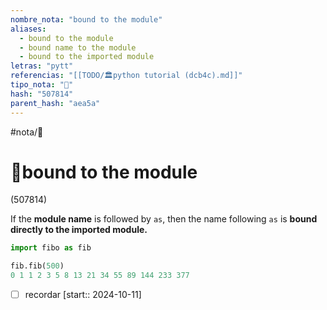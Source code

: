 ```yaml
---
nombre_nota: "bound to the module"
aliases:
  - bound to the module
  - bound name to the module
  - bound to the imported module
letras: "pytt"
referencias: "[[TODO/🏛️python tutorial (dcb4c).md]]"
tipo_nota: "📑"
hash: "507814"
parent_hash: "aea5a"
---
```


#nota/📑

# 📑bound to the module
<div class="hash">(507814)</div>



If the __module name__ is followed by `as`, then the name following `as` is __bound directly to the imported module.__

```python
import fibo as fib

fib.fib(500)
0 1 1 2 3 5 8 13 21 34 55 89 144 233 377
```
- [ ] recordar  [start:: 2024-10-11]
